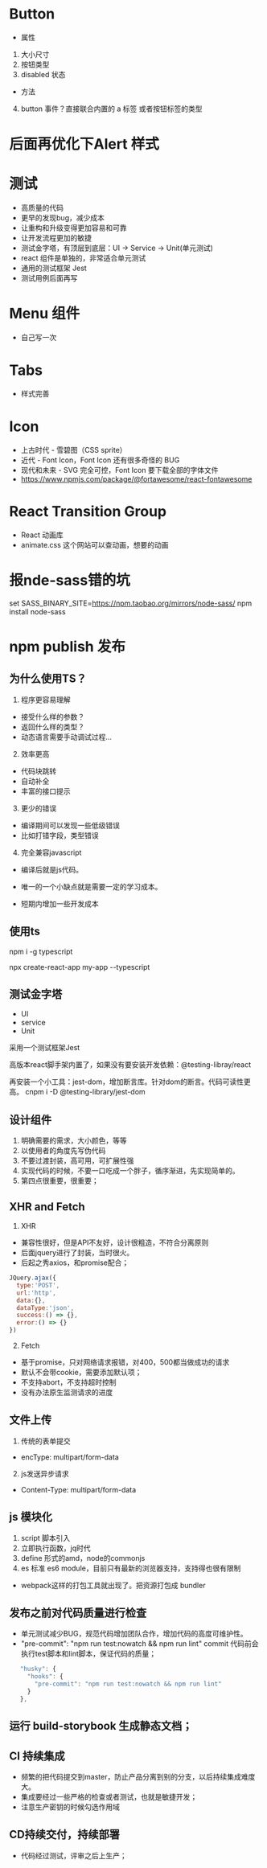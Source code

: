 # Button
- 属性
1. 大小尺寸
2. 按钮类型
3. disabled 状态
- 方法
4. button 事件？直接联合内置的 a 标签 或者按钮标签的类型

# 后面再优化下Alert 样式

# 测试
- 高质量的代码
- 更早的发现bug，减少成本
- 让重构和升级变得更加容易和可靠
- 让开发流程更加的敏捷
- 测试金字塔，有顶层到底层：UI -> Service -> Unit(单元测试)
- react 组件是单独的，非常适合单元测试
- 通用的测试框架 Jest
- 测试用例后面再写

# Menu 组件
- 自己写一次

# Tabs
- 样式完善

# Icon 
- 上古时代 - 雪碧图（CSS sprite）
- 近代 - Font Icon，Font Icon 还有很多奇怪的 BUG 
- 现代和未来 - SVG 完全可控，Font Icon 要下载全部的字体文件
- https://www.npmjs.com/package/@fortawesome/react-fontawesome

# React Transition Group
- React 动画库
- animate.css 这个网站可以查动画，想要的动画

# 报nde-sass错的坑
set SASS_BINARY_SITE=https://npm.taobao.org/mirrors/node-sass/
npm install node-sass

# npm publish 发布

## 为什么使用TS？
1. 程序更容易理解
- 接受什么样的参数？
- 返回什么样的类型？
- 动态语言需要手动调试过程...
2. 效率更高
- 代码块跳转
- 自动补全
- 丰富的接口提示
3. 更少的错误
- 编译期间可以发现一些低级错误
- 比如打错字段，类型错误
4. 完全兼容javascript
- 编译后就是js代码。

- 唯一的一个小缺点就是需要一定的学习成本。
- 短期内增加一些开发成本

## 使用ts
npm i -g typescript

npx create-react-app my-app --typescript

## 测试金字塔
- UI
- service
- Unit

采用一个测试框架Jest

高版本react脚手架内置了，如果没有要安装开发依赖：@testing-libray/react

再安装一个小工具：jest-dom，增加断言库。针对dom的断言。代码可读性更高。
cnpm i -D @testing-library/jest-dom

## 设计组件
1. 明确需要的需求，大小颜色，等等
2. 以使用者的角度先写伪代码
3. 不要过渡封装，高可用，可扩展性强
4. 实现代码的时候，不要一口吃成一个胖子，循序渐进，先实现简单的。
5. 第四点很重要，很重要；

## XHR and Fetch
1. XHR
- 兼容性很好，但是API不友好，设计很粗造，不符合分离原则
- 后面jquery进行了封装，当时很火。
- 后起之秀axios，和promise配合；
```js
JQuery.ajax({
  type:'POST',
  url:'http',
  data:{},
  dataType:'json',
  success:() => {},
  error:() => {}
})
```

2. Fetch
- 基于promise，只对网络请求报错，对400，500都当做成功的请求
- 默认不会带cookie，需要添加默认项；
- 不支持abort，不支持超时控制
- 没有办法原生监测请求的进度

## 文件上传
1. 传统的表单提交
- encType: multipart/form-data
2. js发送异步请求
- Content-Type: multipart/form-data


## js 模块化
1. script 脚本引入
2. 立即执行函数，jq时代
3. define 形式的amd，node的commonjs
4. es 标准 es6 module，目前只有最新的浏览器支持，支持得也很有限制
- webpack这样的打包工具就出现了。把资源打包成 bundler


## 发布之前对代码质量进行检查
- 单元测试减少BUG，规范代码增加团队合作，增加代码的高度可维护性。
- "pre-commit": "npm run test:nowatch && npm run lint" commit 代码前会执行test脚本和lint脚本，保证代码的质量；
```js
   "husky": {
     "hooks": {
       "pre-commit": "npm run test:nowatch && npm run lint"
     }
   },
```

## 运行 build-storybook 生成静态文档；

## CI 持续集成
- 频繁的把代码提交到master，防止产品分离到别的分支，以后持续集成难度大。
- 集成要经过一些严格的检查或者测试，也就是敏捷开发；
- 注意生产密钥的时候勾选作用域

## CD持续交付，持续部署
- 代码经过测试，评审之后上生产；











